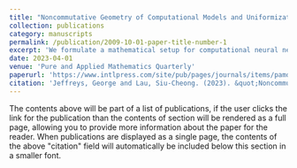 ```yaml
---
title: "Noncommutative Geometry of Computational Models and Uniformization for Framed Quiver Varieties"
collection: publications
category: manuscripts
permalink: /publication/2009-10-01-paper-title-number-1
excerpt: 'We formulate a mathematical setup for computational neural networks using noncommutative algebras and near-rings, in motivation of quantum automata. We study the moduli space of the corresponding framed quiver representations, and find moduli of Euclidean and non-compact types in light of uniformization.'
date: 2023-04-01
venue: 'Pure and Applied Mathematics Quarterly'
paperurl: 'https://www.intlpress.com/site/pub/pages/journals/items/pamq/content/vols/0019/0002/a012/index.php'
citation: 'Jeffreys, George and Lau, Siu-Cheong. (2023). &quot;Noncommutative Geometry of Computational Models and Uniformization for Framed Quiver Varieties.&quot; <i>Pure and Applied Mathematics Quarterly</i>. Volume 19, Number 2.'
---
```


The contents above will be part of a list of publications, if the user clicks the link for the publication than the contents of section will be rendered as a full page, allowing you to provide more information about the paper for the reader. When publications are displayed as a single page, the contents of the above "citation" field will automatically be included below this section in a smaller font.
